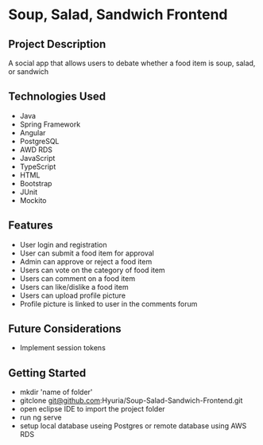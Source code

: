 # Soup, Salad, Sandwich Frontend

## Project Description
A social app that allows users to debate whether a food item is soup, salad, or sandwich

## Technologies Used
- Java
- Spring Framework
- Angular 
- PostgreSQL
- AWD RDS
- JavaScript
- TypeScript
- HTML
- Bootstrap
- JUnit 
- Mockito

## Features
- User login and registration
- User can submit a food item for approval
- Admin can approve or reject a food item
- Users can vote on the category of food item
- Users can comment on a food item
- Users can like/dislike a food item
- Users can upload profile picture
- Profile picture is linked to user in the comments forum

## Future Considerations
- Implement session tokens

## Getting Started
- mkdir 'name of folder'
- gitclone git@github.com:Hyuria/Soup-Salad-Sandwich-Frontend.git
- open eclipse IDE to import the project folder
- run ng serve 
- setup local database useing Postgres or remote database using AWS RDS